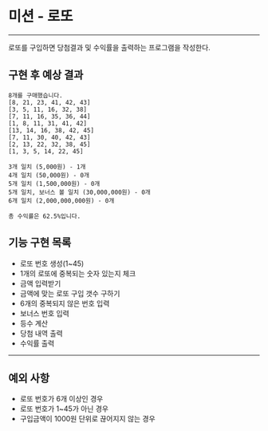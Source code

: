 # 미션 - 로또
---
로또를 구입하면 당첨결과 및 수익률을 출력하는 프로그램을 작성한다. 
## 구현 후 예상 결과
```
8개를 구매했습니다.
[8, 21, 23, 41, 42, 43] 
[3, 5, 11, 16, 32, 38] 
[7, 11, 16, 35, 36, 44] 
[1, 8, 11, 31, 41, 42] 
[13, 14, 16, 38, 42, 45] 
[7, 11, 30, 40, 42, 43] 
[2, 13, 22, 32, 38, 45] 
[1, 3, 5, 14, 22, 45]

3개 일치 (5,000원) - 1개
4개 일치 (50,000원) - 0개
5개 일치 (1,500,000원) - 0개
5개 일치, 보너스 볼 일치 (30,000,000원) - 0개
6개 일치 (2,000,000,000원) - 0개

총 수익률은 62.5%입니다.
```

## 기능 구현 목록
- 로또 번호 생성(1~45)
- 1개의 로또에 중복되는 숫자 있는지 체크
- 금액 입력받기
- 금액에 맞는 로또 구입 갯수 구하기
- 6개의 중복되지 않은 번호 입력
- 보너스 번호 입력
- 등수 계산
- 당첨 내역 출력
- 수익률 출력
---

## 예외 사항
- 로또 번호가 6개 이상인 경우
- 로또 번호가  1~45가 아닌 경우
- 구입금액이 1000원 단위로 끊어지지 않는 경우
